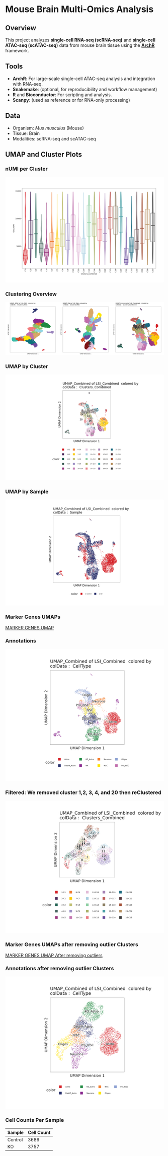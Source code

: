 # Mouse Brain Multi-Omics Analysis

## Overview

This project analyzes **single-cell RNA-seq (scRNA-seq)** and **single-cell ATAC-seq (scATAC-seq)** data from mouse brain tissue using the **[ArchR](https://www.archrproject.com/)** framework.

## Tools

- **ArchR**: For large-scale single-cell ATAC-seq analysis and integration with RNA-seq.
- **Snakemake**: (optional, for reproducibility and workflow management)
- **R** and **Bioconductor**: For scripting and analysis.
- **Scanpy**: (used as reference or for RNA-only processing)

## Data

- Organism: *Mus musculus* (Mouse)
- Tissue: Brain
- Modalities: scRNA-seq and scATAC-seq


## UMAP and Cluster Plots


### nUMI per Cluster
![nUMI per Cluster](mouseBrain_perClustersnUMI.png)


### Clustering Overview
![Clusters UMAP](mouseBrain_ClustersUMAP.png)

### UMAP by Cluster
![UMAP by Cluster](mouseBrain_SamplesUMAP_byCluster.png)

### UMAP by Sample
![UMAP by Sample](mouseBrain_SamplesUMAP_bySample.png)


### Marker Genes UMAPs 
[MARKER GENES UMAP](Rplots.pdf)

### Annotations 
![Annotations](mouseBrain_CellTypeUMAP_annotated.png)

### Filtered: We removed cluster 1,2, 3, 4, and 20  then reClustered
![Filtered](mouseBrain_CellTypeUMAP_Filtered.png)

### Marker Genes UMAPs after removing outlier Clusters
[MARKER GENES UMAP After removing outliers](Rplotsfiltered.pdf)

### Annotations after removing outlier Clusters
![Annotations After removing outliers](mouseBrain_filtered_CellTypeUMAP_annotated.png) 



### Cell Counts Per Sample

| Sample  | Cell Count |
|---------|------------|
| Control | 3686       |
| KO      | 3757       |




